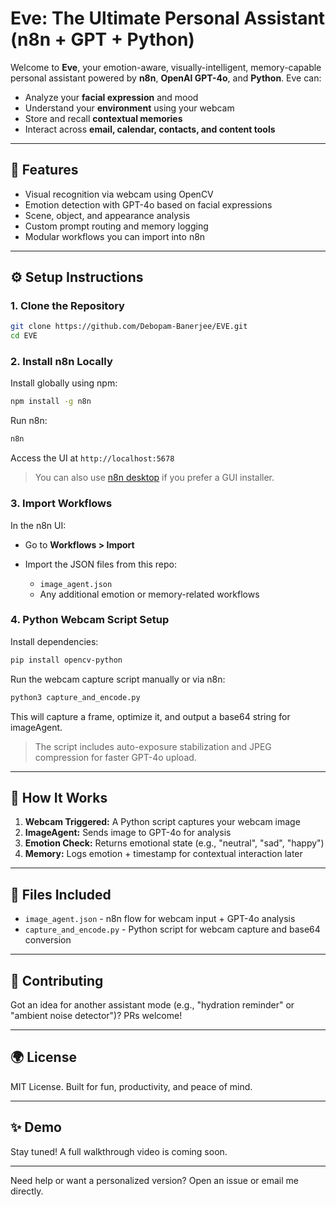 # Eve: The Ultimate Personal Assistant (n8n + GPT + Python)

Welcome to **Eve**, your emotion-aware, visually-intelligent, memory-capable personal assistant powered by **n8n**, **OpenAI GPT-4o**, and **Python**. Eve can:

* Analyze your **facial expression** and mood
* Understand your **environment** using your webcam
* Store and recall **contextual memories**
* Interact across **email, calendar, contacts, and content tools**

---

## 💪 Features

* Visual recognition via webcam using OpenCV
* Emotion detection with GPT-4o based on facial expressions
* Scene, object, and appearance analysis
* Custom prompt routing and memory logging
* Modular workflows you can import into n8n

---

## ⚙️ Setup Instructions

### 1. Clone the Repository

```bash
git clone https://github.com/Debopam-Banerjee/EVE.git
cd EVE
```

### 2. Install n8n Locally

Install globally using npm:

```bash
npm install -g n8n
```

Run n8n:

```bash
n8n
```

Access the UI at `http://localhost:5678`

> You can also use [n8n desktop](https://n8n.io/download) if you prefer a GUI installer.

### 3. Import Workflows

In the n8n UI:

* Go to **Workflows > Import**
* Import the JSON files from this repo:

  * `image_agent.json`
  * Any additional emotion or memory-related workflows

### 4. Python Webcam Script Setup

Install dependencies:

```bash
pip install opencv-python
```

Run the webcam capture script manually or via n8n:

```bash
python3 capture_and_encode.py
```

This will capture a frame, optimize it, and output a base64 string for imageAgent.

> The script includes auto-exposure stabilization and JPEG compression for faster GPT-4o upload.

---

## 🔄 How It Works

1. **Webcam Triggered:** A Python script captures your webcam image
2. **ImageAgent:** Sends image to GPT-4o for analysis
3. **Emotion Check:** Returns emotional state (e.g., "neutral", "sad", "happy")
4. **Memory:** Logs emotion + timestamp for contextual interaction later

---

## 📁 Files Included

* `image_agent.json` - n8n flow for webcam input + GPT-4o analysis
* `capture_and_encode.py` - Python script for webcam capture and base64 conversion

---

## 📢 Contributing

Got an idea for another assistant mode (e.g., "hydration reminder" or "ambient noise detector")? PRs welcome!

---

## 🌍 License

MIT License. Built for fun, productivity, and peace of mind.

---

## ✨ Demo

Stay tuned! A full walkthrough video is coming soon.

---

Need help or want a personalized version? Open an issue or email me directly.
